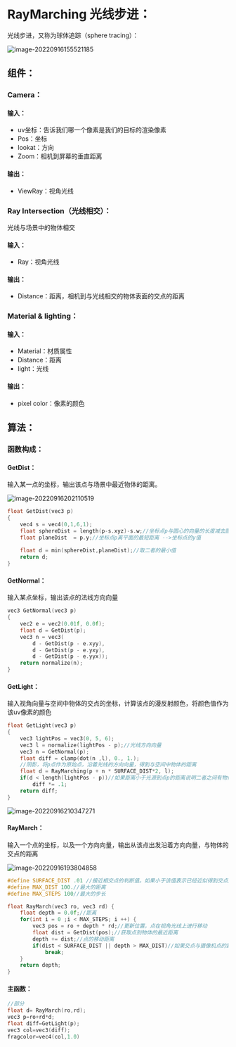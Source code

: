 # RayMarching 光线步进：

光线步进，又称为球体追踪（sphere tracing）：

![image-20220916155521185](C:\Users\huangxuemei\AppData\Roaming\Typora\typora-user-images\image-20220916155521185.png)

## 组件：

### Camera：

#### 输入：

- uv坐标：告诉我们哪一个像素是我们的目标的渲染像素
- Pos：坐标
- lookat：方向
- Zoom：相机到屏幕的垂直距离

#### 输出：

- ViewRay：视角光线

### Ray Intersection（光线相交）：

光线与场景中的物体相交

#### 输入：

- Ray：视角光线

#### 输出：

- Distance：距离，相机到与光线相交的物体表面的交点的距离

### Material & lighting：

#### 输入：

- Material：材质属性
- Distance：距离
- light：光线

#### 输出：

- pixel color：像素的颜色

## 算法：

### 函数构成：

#### GetDist：

输入某一点的坐标，输出该点与场景中最近物体的距离。

![image-20220916202110519](C:\Users\huangxuemei\AppData\Roaming\Typora\typora-user-images\image-20220916202110519.png)

```c++
float GetDist(vec3 p)
{
    vec4 s = vec4(0,1,6,1);
    float sphereDist = length(p-s.xyz)-s.w;//坐标点p与圆心的向量的长度减去圆的半径 -->得到坐标点p到圆的最短距离
    float planeDist  = p.y;//坐标点p离平面的最短距离 -->坐标点的y值
    
    float d = min(sphereDist,planeDist);//取二者的最小值
    return d;
}
```

#### GetNormal：

输入某点坐标，输出该点的法线方向向量

```c++
vec3 GetNormal(vec3 p)
{
    vec2 e = vec2(0.01f, 0.0f);   
    float d = GetDist(p);
    vec3 n = vec3(
    	d - GetDist(p - e.xyy),
    	d - GetDist(p - e.yxy),
    	d - GetDist(p - e.yyx));
    return normalize(n);
}
```

#### GetLight：

输入视角向量与空间中物体的交点的坐标，计算该点的漫反射颜色，将颜色值作为该uv像素的颜色

```c++
float GetLight(vec3 p)
{
    vec3 lightPos = vec3(0, 5, 6);
    vec3 l = normalize(lightPos - p);//光线方向向量
    vec3 n = GetNormal(p);
    float diff = clamp(dot(n ,l), 0., 1.);
    //阴影，将p点作为原始点，沿着光线的方向向量，得到与空间中物体的距离
    float d = RayMarching(p + n * SURFACE_DIST*2, l);
    if(d < length(lightPos - p))//如果距离小于光源到点p的距离说明二者之间有物体也就是p处于阴影中
        diff *= .1;
    return diff;
}
```

![image-20220916210347271](C:\Users\huangxuemei\AppData\Roaming\Typora\typora-user-images\image-20220916210347271.png)

#### RayMarch：

输入一个点的坐标，以及一个方向向量，输出从该点出发沿着方向向量，与物体的交点的距离

![image-20220916193804858](C:\Users\huangxuemei\AppData\Roaming\Typora\typora-user-images\image-20220916193804858.png)

```c++
#define SURFACE_DIST .01 //接近相交点的判断值。如果小于该值表示已经近似得到交点到摄像机的距离
#define MAX_DIST 100.//最大的距离
#define MAX_STEPS 100//最大的步长

float RayMarch(vec3 ro, vec3 rd) {
	float depth = 0.0f;//距离
    for(int i = 0 ;i < MAX_STEPS; i ++) {
		vec3 pos = ro + depth * rd;//更新位置，点在视角光线上进行移动
        float dist = GetDist(pos);//获取点到物体的最近距离
        depth += dist;//点的移动距离
        if(dist < SURFACE_DIST || depth > MAX_DIST)//如果交点与摄像机点的距离超过最远距离，或者 dist小于判断值表示已经近似得到了摄像机与交点的距离
            break;
    }
    return depth;
}
```

#### 主函数：

```c++
//部分
float d= RayMarch(ro,rd);
vec3 p=ro+rd*d;
float diff=GetLight(p);
vec3 col=vec3(diff);
fragcolor=vec4(col,1.0)
```

